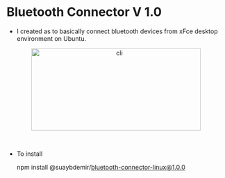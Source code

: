 # Bluetooth Connector V 1.0

- I created as to basically connect bluetooth devices from xFce desktop environment on Ubuntu.

<p align="center"><img src="https://i.ibb.co/nQwrKRg/b-connector.png" width="390" height="190" 
title="cli"></p>
<br>

- To install

    npm install @suaybdemir/bluetooth-connector-linux@1.0.0

    
